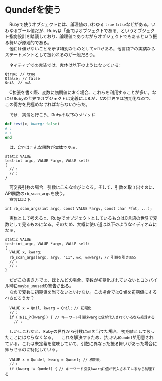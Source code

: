 # Qundefを使う

　Rubyで使うオブジェクトには、論理値のいわゆる `true` `false`などがある。いわゆるブール値だが、Rubyは「全てはオブジェクトである」というオブジェクト指向設計を踏襲しており、論理値でありながらオブジェクトでもあるという振る舞いが原則的である。  
　他には値がないことを示す特別なものとして`nil`がある。他言語での実装ならステートメントとして扱われるのが一般だろう。  

　ネイティブでの実装では、実体は以下のようになっている:  

```CXX
Qtrue; // true
Qfalse; // false
Qnil; // nil
```

　C拡張を書く際、変数に初期値におく場合、これらを利用することが多い。なにせRubyの世界でオブジェクトは定義によるが、Cの世界では初期化なので、この両方を見極めなければならないからだ。  
 
　では、実演と行こう。Rubyの以下のメソッド  

```Ruby
def test(x, kwarg: false)
# :
# :
end
```

 　は、Cではこんな関数が実体である。  

```CXX
static VALUE
test(int argc, VALUE *argv, VALUE self)
{
  // :
  // :
}
```

　可変長引数の場合、引数はこんな並びになる。そして、引数を取り出すのに、API関数の`rb_scan_args`を使う。  
　宣言は以下:

```CXX
int rb_scan_args(int argc, const VALUE *argv, const char *fmt, ...);
```

　実体として考えると、RubyでオブジェクトとしているものはC言語の世界で変数として見るものになる。そのため、大概に使い道は以下のようなイディオムになる。

```CXX
static VALUE
test(int_argc, VALUE *argv, VALUE self)
{
  VALUE x, kwarg;
  rb_scan_args(argc, argv, "11", &x, &kwarg); // 引数を引き取る
  // :
  // :
}
```

　だがこの書き方では、ほとんどの場合、変数が初期化されていないとコンパイル時に`maybe_unused`の警告が出る。  
　なので変数に初期値を当てないといけない。この場合ではQnilを初期値にするべきだろうか？

```CXX
  VALUE x = Qnil, kwarg = Qnil; // 初期化
  // :
  if (!NIL_P(kwarg)) { // キーワード引数kwargに値が代入されているなら処理する
    // :
```

　しかしこれだと、Rubyの世界から引数にnilを当てた場合、初期値として扱ったことにはならなくなる。
　これを解決するため、(たぶん)`Qundef`が用意されている。これは未定義を意味していて、引数に異なった振る舞いがあった場合に知らせるのに特化している。  

```CXX
  VALUE x = Qundef, kwarg = Qundef; // 初期化
  // :
  if (kwarg != Qundef) { // キーワード引数kwargに値が代入されているなら処理する
```
